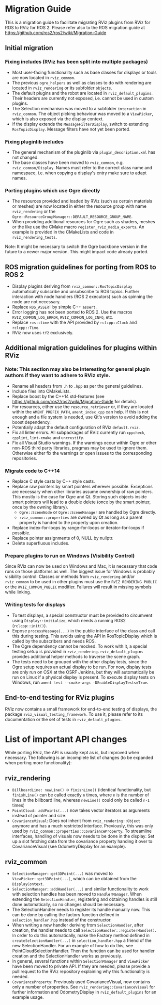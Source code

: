# Migration Guide

This is a migration guide to facilitate migrating RViz plugins from RViz for ROS to RViz for ROS 2.
Please refer also to the ROS migration guide at https://github.com/ros2/ros2/wiki/Migration-Guide

## Initial migration

### Fixing includes (RViz has been split into multiple packages)

- Most user-facing functionality such as base classes for displays or tools are now located in `rviz_common`.
- The previous `ogre_helpers` as well as classes to do with rendering are located in `rviz_rendering` or its subfolder `objects`.
- The default plugins and the robot are located in `rviz_default_plugins`.
  Their headers are currently not exposed, i.e. cannot be used in custom plugins.
- The Selection mechanism was moved to a subfolder `interaction` in `rviz_common`.
  The object picking behaviour was moved to a `ViewPicker`, which is also exposed via the display context.
- If the display extends the `MessageFilterDisplay`, switch to extending `RosTopicDisplay`.
  Message filters have not yet been ported.

### Fixing pluginlib includes

- The general mechanism of the pluginlib via `plugin_description.xml` has not changed.
- The base classes have been moved to `rviz_common`, e.g. `rviz_common/Display`.
  Names must refer to the correct class name and namespace, i.e. when copying a display's entry make sure to adapt names.

### Porting plugins which use Ogre directly

- The resources provided and loaded by RViz (such as certain materials or meshes) are now located in either the resource group with name `rviz_rendering` or the `Ogre::ResourceGroupManager::DEFAULT_RESOURCE_GROUP_NAME`.
- When providing additional resources for Ogre such as shaders, meshes or the like use the CMake macro `register_rviz_media_exports`.
  An example is provided in the CMakeLists and code in `rviz_rendering_tests`.

Note: It might be necessary to switch the Ogre backbone version in the future to a newer major version.
This might impact code already ported.

## ROS migration guidelines for porting from ROS to ROS 2

- Display plugins deriving from `rviz_common::RosTopicDisplay` automatically subscribe and unsubscribe to ROS topics.
  Further interaction with node handlers (ROS 2 executors) such as spinning the node are not necessary.
- Replace `ROS_ASSERT` by simple C++ `assert`.
- Error logging has not been ported to ROS 2.
  Use the macros `RVIZ_COMMON_LOG_ERROR`, `RVIZ_COMMON_LOG_INFO`, etc.
- Replace `ros::time` with the API provided by `rclcpp::Clock` and `rclcpp::Time`.
- RViz now uses `tf2` exclusively.

## Additional migration guidelines for plugins within RViz

### Note: This section may also be interesting for general plugin authors if they want to adhere to RViz style.

- Rename all headers from `.h` to `.hpp` as per the general guidelines.
- Include files into CMakeLists.
- Replace boost by the C++14 std-features (see https://github.com/ros2/ros2/wiki/Migration-Guide for details).
- For resources, either use the `resource_retriever` or, if they are located within the `AMENT_PREFIX_PATH`, `ament_index_cpp` can help.
  If this is not enough and a file system is needed, use Qt's version to avoid adding the boost dependency.
- Potentially adapt the default configuration of RViz `default.rviz`.
- Fix all linter errors. All subpackages of RViz currently run `cppcheck`, `cpplint`, `lint-cmake` and `uncrustify`.
- Fix all Visual Studio warnings.
  If the warnings occur within Ogre or other non-ROS third party libraries, pragmas may be used to ignore them.
  Otherwise either fix the warnings or open issues to the corresponding repositories.

### Migrate code to C++14

- Replace C style casts by C++ style casts.
- Replace raw pointers by smart pointers wherever possible.
  Exceptions are necessary when other libraries assume ownership of raw pointers.
  This mostly is the case for Ogre and Qt. Storing such objects inside smart pointers will lead to a double delete (once by the smart pointer, once by the owning library).
    - `Ogre::SceneNode` or `Ogre::SceneManager` are handled by Ogre directly.
    - `rviz_common::properties` are owned by Qt as long as a parent property is handed to the property upon creation.
- Replace index-for-loops by range-for-loops or iterator-for-loops if possible.
- Replace pointer assignments of 0, NULL by nullptr.
- Delete superfluous includes.

### Prepare plugins to run on Windows (Visibility Control)

Since RViz can now be used on Windows and Mac, it is necessary that code runs on those platforms as well.
The biggest issue for Windows is probably visibility control:
Classes or methods from `rviz_rendering` and/or `rviz_common` to be used in other plugins must use the `RVIZ_RENDERING_PUBLIC` or the `RVIZ_COMMON_PUBLIC` modifier.
Failures will result in missing symbols while linking.

### Writing tests for displays

- To test displays, a special constructor must be provided to circumvent using `Display::initialize`, which needs a running ROS2 (`rclcpp::init()`).
- Expose `processMessage(...)` in the public interface of the class and call this during testing.
  This avoids using the API in RosTopicDisplay which is called by the subscribers and needs ROS.
- The Ogre dependency cannot be mocked.
  To work with it, a special testing setup is provided in `rviz_rendering`.
  `rviz_default_plugins` provides additional helper methods to traverse the scene graph.
- The tests need to be grouped with the other display tests, since the Ogre setup requires an actual display to be run.
  For now, display tests are only run on OSX at the OSRF Jenkins, but they will automatically be run on Linux if a physical display is present.
  To execute display tests on Windows, run `ament test --cmake-args -DEnableDisplayTests=True`.

## End-to-end testing for RViz plugins

RViz now contains a small framework for end-to-end testing of displays, the package `rviz_visual_testing_framework`.
To use it, please refer to its documentation or the set of tests in `rviz_default_plugins`.

# List of important API changes

While porting RViz, the API is usually kept as is, but improved when necessary.
The following is an incomplete list of changes (to be expanded when porting more functionality):

## rviz_rendering

- `BillboardLine: newLine()` → `finishLine()` (identical functionality, but `finishLine()` can be called exactly `n` times, where `n` is the number of lines in the billboard line, whereas `newLine()` could only be called `n-1` times)
- `PointCloud: addPoints(...)` now takes vector iterators as arguments instead of pointer and size.
- `CovarianceVisual`: Does not inherit from `rviz_rendering::Object` anymore and has a much restricted interface.
Previously, this was only used by `rviz_common::properties::CovarianceProperty`.
To streamline interfaces, handling of visuals now needs to be done in the display: Set up a slot fetching data from the covariance property handing it over to CovarianceVisual (see OdometryDisplay for an example).

## rviz_common

- `SelectionManager::get3DPoint(...)` was moved to `ViewPicker::get3DPoint(...)`, which can be obtained from the `DisplayContext`.
- `SelectionManager::addHandler(...)` and similar functionality to work with selection handles has been moved to `HandlerManager`.
  When extending the `SelectionHandler`, registering and obtaining handles is still done automatically, so no changes should be necessary.
- The SelectionHandler needs to register its handle manually now. This can be done by calling the factory function defined in `selection_handler.hpp` instead of the constructor.
- When writing a new handler deriving from `SelectionHandler`, after creation, the handler needs to call `SelectionHandler::registerHandle()`.
In order to do this automatically, make the Factory method defined in `createSelectionHandler(...)` in `selection_handler.hpp` a friend of the new SelectionHandler.
For an example of how to do this, see PointCloudSelectionHandler.
Then the function can be used for handler creation and the SelectionHandler works as previously.
- In general, several functions within `SelectionManager` and `ViewPicker` have been moved to private API.
  If they are needed, please provide a pull request to the RViz repository explaining why this functionality is needed.
- `CovarianceProperty`: Previously used CovarianceVisual, now contains only a number of properties.
See `rviz_rendering::CovarianceVisual` for further information and OdometryDisplay in `rviz_default_plugins` for an example usage.

